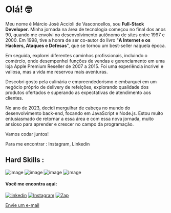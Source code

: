 # Olá! 🤓

Meu nome é Márcio José Accioli de Vasconcellos, sou **Full-Stack Developer**. Minha jornada na área de tecnologia começou no final dos anos 90, quando me envolvi no desenvolvimento autônomo de sites entre 1997 e 2000. Em 1998, tive a honra de ser co-autor do livro 
"**A Internet e os Hackers, Ataques e Defesas**", que se tornou um best-seller naquela época.

Em seguida, explorei diferentes caminhos profissionais, incluindo o comércio, onde desempenhei funções de vendas e gerenciamento em uma loja Apple Premium Reseller de 2007 a 2015. Foi uma experiência incrivel e valiosa, mas a vida me reservou mais aventuras.

Descobri gosto pela culinária e empreendedorismo e embarquei em um negócio próprio de delivery de refeições, 
explorando qualidade dos produtos ofertados e superando as expectativas de atendimento aos clientes.

No ano de 2023, decidi mergulhar de cabeça no mundo do desenvolvimento back-end, focando em JavaScript e Node.js. Estou muito entusiasmado de retornar a essa área e com essa nova jornada, muito ansioso para aprender e crescer no campo da programação.

Vamos codar juntos!

Para me encontrar :
Instagram, Linkedin

## Hard Skills :

![image](https://img.shields.io/badge/HTML5-E34F26?style=for-the-badge&logo=html5&logoColor=white) ![image](https://img.shields.io/badge/CSS3-1572B6?style=for-the-badge&logo=css3&logoColor=white) ![image](https://img.shields.io/badge/JavaScript-323330?style=for-the-badge&logo=javascript&logoColor=F7DF1E) ![image](https://github.com/maccioli/maccioli/assets/42103535/3f6291ff-2c2e-474a-8e44-c26333da9506)

#### Você me encontra aqui:
[![linkedin](https://img.shields.io/badge/LinkedIn-0077B5?style=for-the-badge&logo=linkedin&logoColor=white)](https://www.linkedin.com/in/marcioaccioli/) [![Instagram](https://img.shields.io/badge/Instagram-E4405F?style=for-the-badge&logo=instagram&logoColor=white)](https://www.instagram.com/maccioli2021) [![Zap](https://img.shields.io/badge/WhatsApp-25D366?style=for-the-badge&logo=whatsapp&logoColor=white)](https://wa.me/<5521988888401>)

<a href="mailto:mjaccioli@gmail.com">Envie um e-mail</a>


